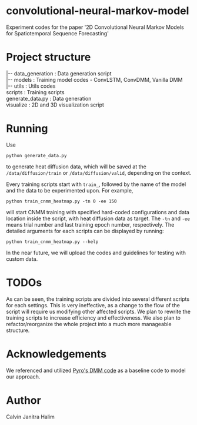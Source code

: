 # convolutional-neural-markov-model
Experiment codes for the paper '2D Convolutional Neural Markov Models for Spatiotemporal Sequence Forecasting'

# Project structure
|-- data_generation         : Data generation script  
|-- models                  : Training model codes - ConvLSTM, ConvDMM, Vanilla DMM  
|-- utils                   : Utils codes  
scripts                     : Training scripts  
generate_data.py            : Data generation  
visualize                   : 2D and 3D visualization script  

# Running
Use
```
python generate_data.py
```
to generate heat diffusion data, which will be saved at the ```/data/diffusion/train``` or ```/data/diffusion/valid```, depending on the context.

Every training scripts start with ```train_```, followed by the name of the model and the data to be experimented upon. For example,
```
python train_cnmm_heatmap.py -tn 0 -ee 150
``` 
will start CNMM training with specified hard-coded configurations and data location inside the script, with heat diffusion data as target. The ```-tn``` and ```-ee``` means trial number and last training epoch number, respectively. The detailed arguments for each scripts can be displayed by running:
```
python train_cnmm_heatmap.py --help
```

In the near future, we will upload the codes and guidelines for testing with custom data.

# TODOs
As can be seen, the training scripts are divided into several different scripts for each settings. This is very ineffective, as a change to the flow of the script will require us modifying other affected scripts. We plan to rewrite the training scripts to increase efficiency and effectiveness. We also plan to refactor/reorganize the whole project into a much more manageable structure.

# Acknowledgements
We referenced and utilized [Pyro's DMM code](https://pyro.ai/examples/dmm.html) as a baseline code to model our approach.

# Author
Calvin Janitra Halim